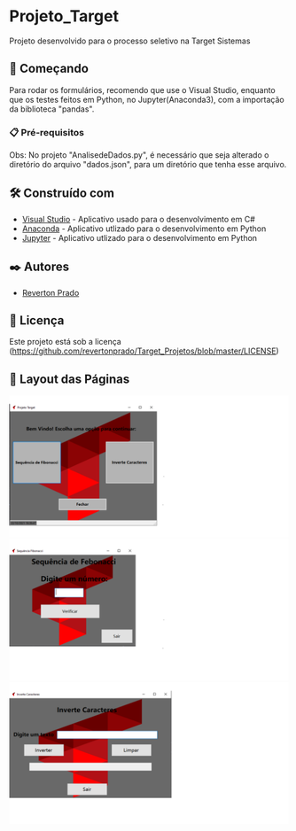 # Projeto_Target

Projeto desenvolvido para o processo seletivo na Target Sistemas

## 🚀 Começando

Para rodar os formulários, recomendo que use o Visual Studio, enquanto que os testes feitos em Python, no Jupyter(Anaconda3), com a importação da biblioteca "pandas".

### 📋 Pré-requisitos

Obs: No projeto "AnalisedeDados.py", é necessário que seja alterado o diretório do arquivo "dados.json", para um diretório que tenha esse arquivo.


## 🛠️ Construído com

* [Visual Studio](https://visualstudio.microsoft.com/) - Aplicativo usado para o desenvolvimento em C#
* [Anaconda](https://www.anaconda.com/products/individual) - Aplicativo utlizado para o desenvolvimento em Python
* [Jupyter](https://jupyter.org/) - Aplicativo utlizado para o desenvolvimento em Python

## ✒️ Autores

* [Reverton Prado](https://github.com/revertonprado)

## 📄 Licença

Este projeto está sob a licença (https://github.com/revertonprado/Target_Projetos/blob/master/LICENSE)

## 📌 Layout das Páginas
![Principal](https://github.com/revertonprado/Target_Projetos/blob/master/Target_Principal.png)
![Febonacci](https://github.com/revertonprado/Target_Projetos/blob/master/Target_Fibonacci.png)
![Sequencia Caracteres](https://github.com/revertonprado/Target_Projetos/blob/master/Target_Cartacteres.png)
